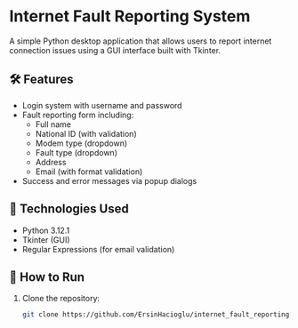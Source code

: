 # Internet Fault Reporting System

A simple Python desktop application that allows users to report internet connection issues using a GUI interface built with Tkinter.

## 🛠 Features

- Login system with username and password
- Fault reporting form including:
  - Full name
  - National ID (with validation)
  - Modem type (dropdown)
  - Fault type (dropdown)
  - Address
  - Email (with format validation)
- Success and error messages via popup dialogs

## 🐍 Technologies Used

- Python 3.12.1
- Tkinter (GUI)
- Regular Expressions (for email validation)

## 🚀 How to Run

1. Clone the repository:
   ```bash
   git clone https://github.com/ErsinHacioglu/internet_fault_reporting_system.git
